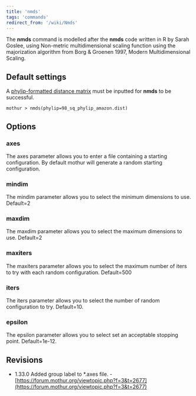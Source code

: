 ```yaml
---
title: 'nmds'
tags: 'commands'
redirect_from: '/wiki/Nmds'
---
```

The **nmds** command is modelled after the **nmds** code
written in R by Sarah Goslee, using Non-metric multidimensional scaling
function using the majorization algorithm from Borg & Groenen 1997,
Modern Multidimensional Scaling.


## Default settings

A [phylip-formatted distance
matrix](/wiki/phylip-formatted_distance_matrix) must be inputted
for **nmds** to be successful.

    mothur > nmds(phylip=98_sq_phylip_amazon.dist)

## Options

### axes

The axes parameter allows you to enter a file containing a starting
configuration. By default mothur will generate a random starting
configuration.

### mindim

The mindim parameter allows you to select the minimum dimensions to use.
Default=2

### maxdim

The maxdim parameter allows you to select the maximum dimensions to use.
Default=2

### maxiters

The maxiters parameter allows you to select the maximum number of iters
to try with each random configuration. Default=500

### iters

The iters parameter allows you to select the number of random
configuration to try. Default=10.

### epsilon

The epsilon parameter allows you to select set an acceptable stopping
point. Default=1e-12.

## Revisions

-   1.33.0 Added group label to \*.axes file. -
    [https://forum.mothur.org/viewtopic.php?f=3&t=2677](https://forum.mothur.org/viewtopic.php?f=3&t=2677)



